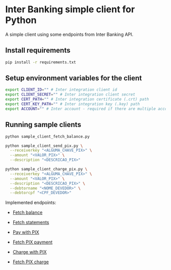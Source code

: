 # Inter Banking simple client for Python

A simple client using some endpoints from Inter Banking API.

## Install requirements

```bash
pip install -r requirements.txt
```

## Setup environment variables for the client

```bash
export CLIENT_ID="" # Inter integration client id
export CLIENT_SECRET="" # Inter integration client secret
export CERT_PATH="" # Inter integration certificate (.crt) path
export CERT_KEY_PATH="" # Inter integration key (.key) path
export ACCOUNT="" # Inter account - required if there are multiple accounts
```

## Running sample clients

```bash
python sample_client_fetch_balance.py

python sample_client_send_pix.py \
  --receiverkey "<ALGUMA_CHAVE_PIX>" \
  --amount "<VALOR_PIX>" \
  --description "<DESCRICAO_PIX>"

python sample_client_charge_pix.py \
  --receiverkey "<ALGUMA_CHAVE_PIX>" \
  --amount "<VALOR_PIX>" \
  --description "<DESCRICAO_PIX>" \
  --debtorname "<NOME_DEVEDOR>" \
  --debtorcpf "<CPF_DEVEDOR>"
```

Implemented endpoints:

- [Fetch balance](https://developers.inter.co/references/banking#tag/Saldo/operation/Saldo)

- [Fetch statements](https://developers.inter.co/references/banking#tag/Extrato/operation/Extrato)

- [Pay with PIX](https://developers.inter.co/references/banking#tag/Pix-Pagamento/operation/realizarPagamentoPix)

- [Fetch PIX payment](https://developers.inter.co/references/banking#tag/Pix-Pagamento/operation/consultarPagamentoPix)

- [Charge with PIX](https://developers.inter.co/references/pix#tag/Cobranca-Imediata/paths/~1cob~1%7Btxid%7D/put)

- [Fetch PIX charge](https://developers.inter.co/references/pix#tag/Cobranca-Imediata/paths/~1cob~1%7Btxid%7D/get)
